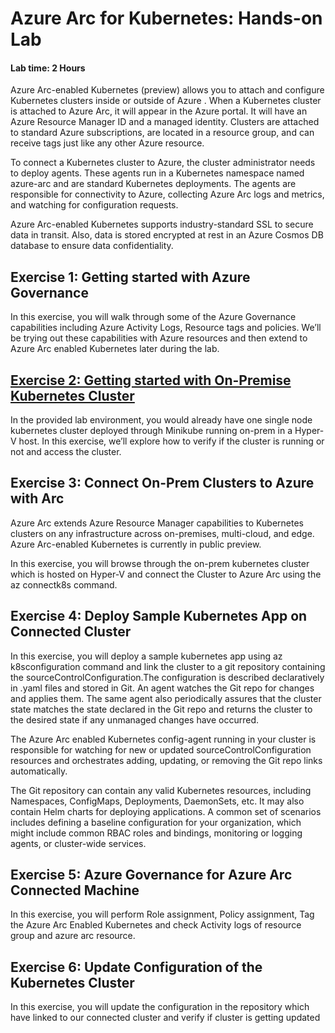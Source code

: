 # Azure Arc for Kubernetes: Hands-on Lab

#### Lab time: 2 Hours

Azure Arc-enabled Kubernetes (preview) allows you to attach and configure Kubernetes clusters inside or outside of Azure . When a Kubernetes cluster is attached to Azure Arc, it will appear in the Azure portal. It will have an Azure Resource Manager ID and a managed identity. Clusters are attached to standard Azure subscriptions, are located in a resource group, and can receive tags just like any other Azure resource.

To connect a Kubernetes cluster to Azure, the cluster administrator needs to deploy agents. These agents run in a Kubernetes namespace named azure-arc and are standard Kubernetes deployments. The agents are responsible for connectivity to Azure, collecting Azure Arc logs and metrics, and watching for configuration requests.

Azure Arc-enabled Kubernetes supports industry-standard SSL to secure data in transit. Also, data is stored encrypted at rest in an Azure Cosmos DB database to ensure data confidentiality.

## Exercise 1: Getting started with Azure Governance 

In this exercise, you will walk through some of the Azure Governance capabilities including Azure Activity Logs, Resource tags and policies. We’ll be trying out these capabilities with Azure resources and then extend to Azure Arc enabled Kubernetes later during the lab.  
 
## [Exercise 2: Getting started with On-Premise Kubernetes Cluster](#02-Getting-started-On-Prem-Kubernetes-Cluster.md )
In the provided lab environment, you would already have one single node kubernetes cluster deployed through Minikube running on-prem in a Hyper-V host. In this exercise, we’ll explore how to verify if the cluster is running or not and access the cluster.

## Exercise 3: Connect On-Prem Clusters to Azure with Arc
Azure Arc extends Azure Resource Manager capabilities to Kubernetes clusters on any infrastructure across on-premises, multi-cloud, and edge. Azure Arc-enabled Kubernetes is currently in public preview.

In this exercise, you will browse through the on-prem kubernetes cluster which is hosted on Hyper-V and connect the Cluster to Azure Arc using the az connectk8s command.

## Exercise 4: Deploy Sample Kubernetes App on Connected Cluster
In this exercise, you will deploy a sample kubernetes app using az k8sconfiguration command and link the cluster to a git repository containing the sourceControlConfiguration.The configuration is described declaratively in .yaml files and stored in Git. An agent watches the Git repo for changes and applies them. The same agent also periodically assures that the cluster state matches the state declared in the Git repo and returns the cluster to the desired state if any unmanaged changes have occurred.

The Azure Arc enabled Kubernetes config-agent running in your cluster is responsible for watching for new or updated sourceControlConfiguration resources and orchestrates adding, updating, or removing the Git repo links automatically.

The Git repository can contain any valid Kubernetes resources, including Namespaces, ConfigMaps, Deployments, DaemonSets, etc. It may also contain Helm charts for deploying applications. A common set of scenarios includes defining a baseline configuration for your organization, which might include common RBAC roles and bindings, monitoring or logging agents, or cluster-wide services.

## Exercise 5: Azure Governance for Azure Arc Connected Machine
In this exercise, you will perform Role assignment, Policy assignment, Tag the Azure Arc Enabled Kubernetes and check Activity logs of resource group and azure arc resource.

## Exercise 6: Update Configuration of the Kubernetes Cluster
In this exercise, you will update the configuration in the repository which have linked to our connected cluster and verify if cluster is getting updated
